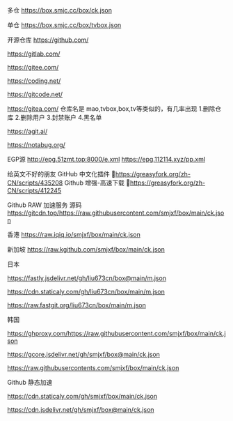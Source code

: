 多仓 https://box.smjc.cc/box/ck.json

单仓 https://box.smjc.cc/box/tvbox.json


开源仓库
https://github.com/

https://gitlab.com/

https://gitee.com/

https://coding.net/

https://gitcode.net/

https://gitea.com/ 仓库名是 mao,tvbox,box,tv等类似的，有几率出现 1.删除仓库 2.删除用户 3.封禁账户 4.黑名单

https://agit.ai/

https://notabug.org/


EGP源
http://epg.51zmt.top:8000/e.xml
https://epg.112114.xyz/pp.xml

给英文不好的朋友
GitHub 中文化插件 🔰https://greasyfork.org/zh-CN/scripts/435208
Github 增强-高速下载 🔰https://greasyfork.org/zh-CN/scripts/412245

Github RAW 加速服务
源码 https://gitcdn.top/https://raw.githubusercontent.com/smjxf/box/main/ck.json

香港 https://raw.iqiq.io/smjxf/box/main/ck.json

新加坡 https://raw.kgithub.com/smjxf/box/main/ck.json

日本

https://fastly.jsdelivr.net/gh/liu673cn/box@main/m.json

https://cdn.staticaly.com/gh/liu673cn/box/main/m.json

https://raw.fastgit.org/liu673cn/box/main/m.json

韩国

https://ghproxy.com/https://raw.githubusercontent.com/smjxf/box/main/ck.json

https://gcore.jsdelivr.net/gh/smjxf/box@main/ck.json

https://raw.githubusercontents.com/smjxf/box/main/ck.json


Github 静态加速

https://cdn.staticaly.com/gh/smjxf/box/main/ck.json

https://cdn.jsdelivr.net/gh/smjxf/box@main/ck.json


